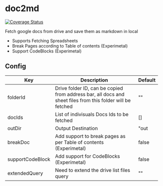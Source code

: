 # doc2md

[![Coverage Status](https://coveralls.io/repos/github/rsbh/doc2md/badge.svg)](https://coveralls.io/github/rsbh/doc2md)

Fetch google docs from drive and save them as markdown in local

- Supports Fetching Spreadsheets
- Break Pages according to Table of contents (Experimetal)
- Support CodeBlocks (Experimetal)

## Config

| Key              | Description                                                                                                | Default |
| ---------------- | ---------------------------------------------------------------------------------------------------------- | ------- |
| folderId         | Drive folder ID, can be copied from address bar, all docs and sheet files from this folder will be fetched | ""      |
| docIds           | List of indivisuals Docs Ids to be fetched                                                                 | []      |
| outDir           | Output Destination                                                                                         | "out    |
| breakDoc         | Add support to break pages as per Table of contents (Experimetal)                                          | false   |
| supportCodeBlock | Add support for CodeBlocks (Experimetal)                                                                   | false   |
| extendedQuery    | Need to extend the drive list files query                                                                  | ""      |
